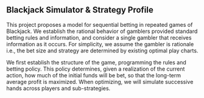 ## Blackjack Simulator & Strategy Profile
This project proposes a model for sequential betting in repeated games of Blackjack. We establish the rational behavior of gamblers provided standard betting rules and information, and consider a single gambler that receives information as it occurs. For simplicity, we assume the gambler is rationale i.e., the bet size and strategy are determined by existing optimal play charts. 

We first establish the structure of the game, programming the rules and betting policy. This policy determines, given a realization of the current action, how much of the initial funds will be bet, so that the long-term average profit is maximized. When optimizing, we will simulate successive hands across players and sub-strategies. 


